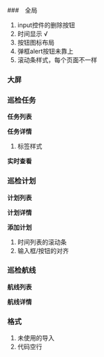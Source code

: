 ###　全局
1. input控件的删除按钮
2. 时间显示 √
3. 按钮图标布局
4. 弹框alert按钮未靠上
5. 滚动条样式，每个页面不一样

### 大屏

### 巡检任务

**任务列表**

**任务详情**
1. 标签样式

**实时查看**

### 巡检计划

**计划列表**

**计划详情**


**添加计划**
1. 时间列表的滚动条
2. 输入框/按钮的对齐

### 巡检航线

**航线列表**


**航线详情**

### 格式
1. 未使用的导入
2. 代码空行